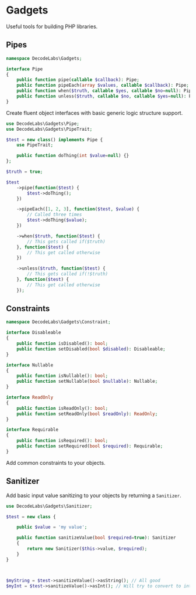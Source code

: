 # Gadgets
Useful tools for building PHP libraries.


## Pipes
```php
namespace DecodeLabs\Gadgets;

interface Pipe
{
    public function pipe(callable $callback): Pipe;
    public function pipeEach(array $values, callable $callback): Pipe;
    public function when($truth, callable $yes, callable $no=null): Pipe;
    public function unless($truth, callable $no, callable $yes=null): Pipe;
}
```

Create fluent object interfaces with basic generic logic structure support.

```php
use DecodeLabs\Gadgets\Pipe;
use DecodeLabs\Gadgets\PipeTrait;

$test = new class() implements Pipe {
    use PipeTrait;

    public function doThing(int $value=null) {}
};

$truth = true;

$test
    ->pipe(function($test) {
        $test->doThing();
    })

    ->pipeEach([1, 2, 3], function($test, $value) {
        // Called three times
        $test->doThing($value);
    })

    ->when($truth, function($test) {
        // This gets called if($truth)
    }, function($test) {
        // This get called otherwise
    })

    ->unless($truth, function($test) {
        // This gets called if(!$truth)
    }, function($test) {
        // This get called otherwise
    });
```


## Constraints
```php
namespace DecodeLabs\Gadgets\Constraint;

interface Disableable
{
    public function isDisabled(): bool;
    public function setDisabled(bool $disabled): Disableable;
}

interface Nullable
{
    public function isNullable(): bool;
    public function setNullable(bool $nullable): Nullable;
}

interface ReadOnly
{
    public function isReadOnly(): bool;
    public function setReadOnly(bool $readOnly): ReadOnly;
}

interface Requirable
{
    public function isRequired(): bool;
    public function setRequired(bool $required): Requirable;
}
```

Add common constraints to your objects.


## Sanitizer
Add basic input value sanitizing to your objects by returning a <code>Sanitizer</code>.

```php
use DecodeLabs\Gadgets\Sanitizer;

$test = new class {

    public $value = 'my value';

    public function sanitizeValue(bool $required=true): Sanitizer
    {
        return new Sanitizer($this->value, $required);
    }
}



$myString = $test->sanitizeValue()->asString(); // All good
$myInt = $test->sanitizeValue()->asInt(); // Will try to convert to int
```
